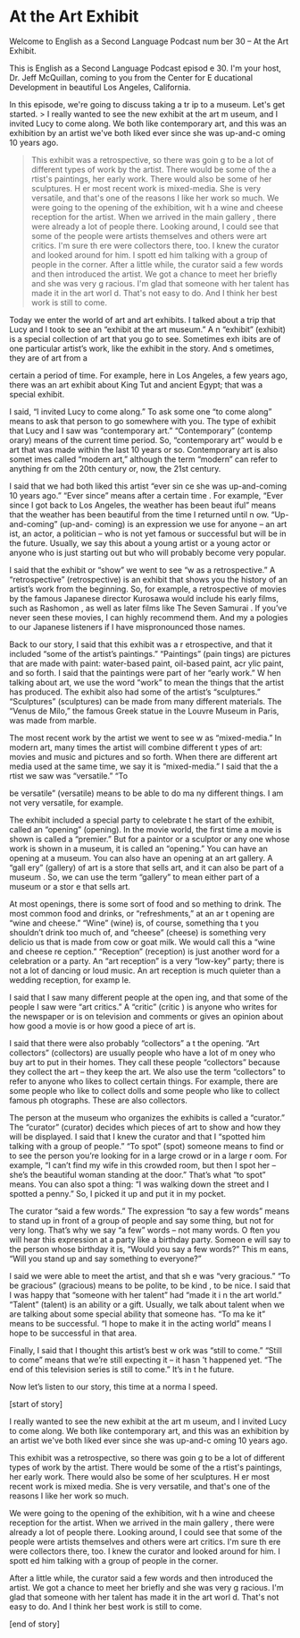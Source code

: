 # At the Art Exhibit

Welcome to English as a Second Language Podcast num ber 30 – At the Art Exhibit.

This is English as a Second Language Podcast episod e 30. I'm your host, Dr. Jeff McQuillan, coming to you from the Center for E ducational Development in beautiful Los Angeles, California.

In this episode, we're going to discuss taking a tr ip to a museum. Let's get started. > I really wanted to see the new exhibit at the art m useum, and I invited Lucy to come along. We both like contemporary art, and this  was an exhibition by an artist we've both liked ever since she was up-and-c oming 10 years ago.
> This exhibit was a retrospective, so there was goin g to be a lot of different types of work by the artist. There would be some of the a rtist's paintings, her early work. There would also be some of her sculptures. H er most recent work is mixed-media. She is very versatile, and that's one of the reasons I like her work so much.
> We were going to the opening of the exhibition, wit h a wine and cheese reception for the artist. When we arrived in the main gallery , there were already a lot of people there. Looking around, I could see that some  of the people were artists themselves and others were art critics. I'm sure th ere were collectors there, too. I knew the curator and looked around for him. I spott ed him talking with a group of people in the corner.
> After a little while, the curator said a few words and then introduced the artist. We got a chance to meet her briefly and she was very g racious. I'm glad that someone with her talent has made it in the art worl d. That's not easy to do. And I think her best work is still to come.

Today we enter the world of art and art exhibits. I  talked about a trip that Lucy and I took to see an “exhibit at the art museum.” A n “exhibit” (exhibit) is a special collection of art that you go to see. Sometimes exh ibits are of one particular artist’s work, like the exhibit in the story. And s ometimes, they are of art from a

certain a period of time. For example, here in Los Angeles, a few years ago, there was an art exhibit about King Tut and ancient  Egypt; that was a special exhibit.

I said, “I invited Lucy to come along.” To ask some one “to come along” means to ask that person to go somewhere with you. The type of exhibit that Lucy and I saw was “contemporary art.” “Contemporary” (contemp orary) means of the current time period. So, “contemporary art” would b e art that was made within the last 10 years or so. Contemporary art is also somet imes called “modern art,” although the term “modern” can refer to anything fr om the 20th century or, now, the 21st century.

I said that we had both liked this artist “ever sin ce she was up-and-coming 10 years ago.” “Ever since” means after a certain time . For example, “Ever since I got back to Los Angeles, the weather has been beaut iful” means that the weather has been beautiful from the time I returned until n ow. “Up-and-coming” (up-and- coming) is an expression we use for anyone – an art ist, an actor, a politician – who is not yet famous or successful but will be in the future. Usually, we say this about a young artist or a young actor or anyone who  is just starting out but who will probably become very popular.

I said that the exhibit or “show” we went to see “w as a retrospective.” A “retrospective” (retrospective) is an exhibit that shows you the history of an artist’s work from the beginning. So, for example, a retrospective of movies by the famous Japanese director Kurosawa would include  his early films, such as Rashomon , as well as later films like The Seven Samurai . If you’ve never seen these movies, I can highly recommend them. And my a pologies to our Japanese listeners if I have mispronounced those names.

Back to our story, I said that this exhibit was a r etrospective, and that it included “some of the artist’s paintings.” “Paintings” (pain tings) are pictures that are made with paint: water-based paint, oil-based paint, acr ylic paint, and so forth. I said that the paintings were part of her “early work.” W hen talking about art, we use the word “work” to mean the things that the artist has produced. The exhibit also had some of the artist’s “sculptures.” “Sculptures”  (sculptures) can be made from many different materials. The “Venus de Milo,” the famous Greek statue in the Louvre Museum in Paris, was made from marble.

The most recent work by the artist we went to see w as “mixed-media.” In modern art, many times the artist will combine different t ypes of art: movies and music and pictures and so forth. When there are different  art media used at the same time, we say it is “mixed-media.” I said that the a rtist we saw was “versatile.” “To

be versatile” (versatile) means to be able to do ma ny different things. I am not very versatile, for example.

The exhibit included a special party to celebrate t he start of the exhibit, called an “opening” (opening). In the movie world, the first time a movie is shown is called a “premier.” But for a paintor or a sculptor or any one whose work is shown in a museum, it is called an “opening.” You can have an opening at a museum. You can also have an opening at an art gallery. A “gall ery” (gallery) of art is a store that sells art, and it can also be part of a museum . So, we can use the term “gallery” to mean either part of a museum or a stor e that sells art.

At most openings, there is some sort of food and so mething to drink. The most common food and drinks, or “refreshments,” at an ar t opening are “wine and cheese.” “Wine” (wine) is, of course, something tha t you shouldn’t drink too much of, and “cheese” (cheese) is something very delicio us that is made from cow or goat milk. We would call this a “wine and cheese re ception.” “Reception” (reception) is just another word for a celebration or a party. An “art reception” is a very “low-key” party; there is not a lot of dancing  or loud music. An art reception is much quieter than a wedding reception, for examp le.

I said that I saw many different people at the open ing, and that some of the people I saw were “art critics.” A “critic” (critic ) is anyone who writes for the newspaper or is on television and comments or gives  an opinion about how good a movie is or how good a piece of art is.

I said that there were also probably “collectors” a t the opening. “Art collectors” (collectors) are usually people who have a lot of m oney who buy art to put in their homes. They call these people “collectors” because they collect the art – they keep the art. We also use the term “collectors” to refer to anyone who likes to collect certain things. For example, there are some  people who like to collect dolls and some people who like to collect famous ph otographs. These are also collectors.

The person at the museum who organizes the exhibits  is called a “curator.” The “curator” (curator) decides which pieces of art to show and how they will be displayed. I said that I knew the curator and that I “spotted him talking with a group of people.” “To spot” (spot) someone means to  find or to see the person you’re looking for in a large crowd or in a large r oom. For example, “I can’t find my wife in this crowded room, but then I spot her –  she’s the beautiful woman standing at the door.” That’s what “to spot” means.  You can also spot a thing: “I was walking down the street and I spotted a penny.”  So, I picked it up and put it in my pocket.

 The curator “said a few words.” The expression “to say a few words” means to stand up in front of a group of people and say some thing, but not for very long. That’s why we say “a few” words – not many words. O ften you will hear this expression at a party like a birthday party. Someon e will say to the person whose birthday it is, “Would you say a few words?” This m eans, “Will you stand up and say something to everyone?”

I said we were able to meet the artist, and that sh e was “very gracious.” “To be gracious” (gracious) means to be polite, to be kind , to be nice. I said that I was happy that “someone with her talent” had “made it i n the art world.” “Talent” (talent) is an ability or a gift. Usually, we talk about talent when we are talking about some special ability that someone has. “To ma ke it” means to be successful. “I hope to make it in the acting world”  means I hope to be successful in that area.

Finally, I said that I thought this artist’s best w ork was “still to come.” “Still to come” means that we’re still expecting it – it hasn ’t happened yet. “The end of this television series is still to come.” It’s in t he future.

Now let’s listen to our story, this time at a norma l speed.

[start of story]

I really wanted to see the new exhibit at the art m useum, and I invited Lucy to come along. We both like contemporary art, and this  was an exhibition by an artist we've both liked ever since she was up-and-c oming 10 years ago.

This exhibit was a retrospective, so there was goin g to be a lot of different types of work by the artist. There would be some of the a rtist's paintings, her early work. There would also be some of her sculptures. H er most recent work is mixed media. She is very versatile, and that's one of the reasons I like her work so much.

We were going to the opening of the exhibition, wit h a wine and cheese reception for the artist. When we arrived in the main gallery , there were already a lot of people there. Looking around, I could see that some  of the people were artists themselves and others were art critics. I'm sure th ere were collectors there, too. I knew the curator and looked around for him. I spott ed him talking with a group of people in the corner.

After a little while, the curator said a few words and then introduced the artist. We got a chance to meet her briefly and she was very g racious. I'm glad that someone with her talent has made it in the art worl d. That's not easy to do. And I think her best work is still to come.

[end of story]





